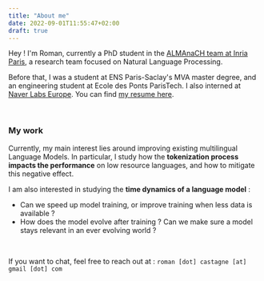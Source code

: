 ```yaml
---
title: "About me"
date: 2022-09-01T11:55:47+02:00
draft: true
---
```


Hey ! I'm Roman, currently a PhD student in the <a href="https://almanach.inria.fr/index-en.html" target="_blank">ALMAnaCH team at Inria Paris</a>, a research team focused on Natural Language Processing. 

Before that, I was a student at ENS Paris-Saclay's MVA master degree, and an engineering student at Ecole des Ponts ParisTech. I also interned at <a href="https://europe.naverlabs.com" target="_blank">Naver Labs Europe</a>. You can find <a href="/pdf/Resume_Castagne.pdf" target="_blank">my resume here</a>.

&nbsp;

### My work
Currently, my main interest lies around improving existing multilingual Language Models. In particular, I study how the **tokenization process impacts the performance** on low resource languages, and how to mitigate this negative effect.

I am also interested in studying the **time dynamics of a language model** : 
- Can we speed up model training, or improve training when less data is available ?
- How does the model evolve after training ? Can we make sure a model stays relevant in an ever evolving world ?

&nbsp;

<!-- ### Software Skills

**Python** Almost all my projects are in Python. -->

If you want to chat, feel free to reach out at : `roman [dot] castagne [at] gmail [dot] com`
<!-- ![png](/img/Inria-0376-318_sm_round.png) -->
<!-- ![png](/img/Inria-0376-318_sm.jpg) -->